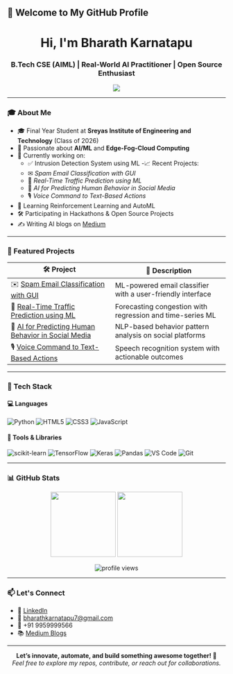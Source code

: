 ## 👋 Welcome to My GitHub Profile

<h1 align="center">Hi, I'm Bharath Karnatapu</h1>
<h3 align="center">B.Tech CSE (AIML) | Real-World AI Practitioner | Open Source Enthusiast</h3>

<p align="center">
  <img src="https://readme-typing-svg.herokuapp.com?font=Fira+Code&size=22&pause=1000&center=true&vCenter=true&width=500&lines=Machine+Learning+Enthusiast;Deep+Learning+Explorer;NLP+and+Networking+Projects;Building+AI+That+Matters+💡" />
</p>

---

### 🎓 About Me

- 🎓 Final Year Student at **Sreyas Institute of Engineering and Technology** (Class of 2026)  
- 💼 Passionate about **AI/ML** and **Edge-Fog-Cloud Computing** 
- 🚀 Currently working on:
  - ✅ Intrusion Detection System using ML
-📈 Recent Projects:
  - ✉ *Spam Email Classification with GUI*
  - 🚦 *Real-Time Traffic Prediction using ML*
  - 🧠 *AI for Predicting Human Behavior in Social Media*
  - 🎙 *Voice Command to Text-Based Actions*
- 🧠 Learning Reinforcement Learning and AutoML  
- 🛠️ Participating in Hackathons & Open Source Projects  
- ✍️ Writing AI blogs on [Medium](https://medium.com/@bharathkarnatapu7)

---

### 🚀 Featured Projects

| 🛠️ Project | 🌟 Description |
|------------|----------------|
| ✉️ [Spam Email Classification with GUI](https://github.com/KSS-Bharath/Spam-Email-Classification) | ML-powered email classifier with a user-friendly interface |
| 🚦 [Real-Time Traffic Prediction using ML](https://github.com/KSS-Bharath/Real-Time-Traffic-Prediction) | Forecasting congestion with regression and time-series ML |
| 🧠 [AI for Predicting Human Behavior in Social Media](https://github.com/KSS-Bharath/AI-Human-Behavior-Prediction) | NLP-based behavior pattern analysis on social platforms |
| 🎙️ [Voice Command to Text-Based Actions](https://github.com/KSS-Bharath/Voice-Command-Actions) | Speech recognition system with actionable outcomes |

---

### 🧰 Tech Stack

#### 💻 Languages
![Python](https://img.shields.io/badge/Python-3670A0?style=for-the-badge&logo=python&logoColor=white)
![HTML5](https://img.shields.io/badge/HTML5-E34F26?style=for-the-badge&logo=html5&logoColor=white)
![CSS3](https://img.shields.io/badge/CSS3-1572B6?style=for-the-badge&logo=css3&logoColor=white)
![JavaScript](https://img.shields.io/badge/JavaScript-F7DF1E?style=for-the-badge&logo=javascript&logoColor=black)

#### 🔧 Tools & Libraries
![scikit-learn](https://img.shields.io/badge/Scikit--Learn-F7931E?style=for-the-badge&logo=scikit-learn&logoColor=white)
![TensorFlow](https://img.shields.io/badge/TensorFlow-FF6F00?style=for-the-badge&logo=tensorflow&logoColor=white)
![Keras](https://img.shields.io/badge/Keras-D00000?style=for-the-badge&logo=keras&logoColor=white)
![Pandas](https://img.shields.io/badge/Pandas-2C2D72?style=for-the-badge&logo=pandas&logoColor=white)
![VS Code](https://img.shields.io/badge/VS%20Code-0078d7?style=for-the-badge&logo=visual-studio-code&logoColor=white)
![Git](https://img.shields.io/badge/Git-F05032?style=for-the-badge&logo=git&logoColor=white)

---

### 📊 GitHub Stats

<p align="center">
  <img src="https://github-readme-stats.vercel.app/api?username=KSS-Bharath&show_icons=true&theme=radical" height="150" />
  <img src="https://github-readme-stats.vercel.app/api/top-langs/?username=KSS-Bharath&layout=compact&theme=radical" height="150" />
</p>

<p align="center">
  <img src="https://komarev.com/ghpvc/?username=KSS-Bharath&style=flat-square&color=blue" alt="profile views" />
</p>

---



### 📫 Let's Connect

- 🔗 [LinkedIn](https://www.linkedin.com/in/bharath-karnatapu/)
- 💌 bharathkarnatapu7@gmail.com
- 📱 +91 9959999566  
- 📚 [Medium Blogs](https://medium.com/@bharathkarnatapu7)

---

<p align="center">
  <b>Let’s innovate, automate, and build something awesome together! 🚀</b><br>
  <i>Feel free to explore my repos, contribute, or reach out for collaborations.</i>
</p>
